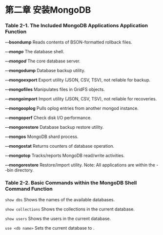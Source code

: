 # 第二章 安装MongoDB

### Table 2-1. The Included MongoDB Applications Application Function
**--bsondump** Reads contents of BSON-formatted rollback files.

***--mongo*** The database shell. 

***--mongod*** The core database server. 

**--mongodump** Database backup utility.

**--mongoexport** Export utility (JSON, CSV, TSV), not reliable for backup. 

**--mongofiles** Manipulates files in GridFS objects. 

**--mongoimport** Import utility (JSON, CSV, TSV), not reliable for recoveries. 

**--mongooplog** Pulls oplog entries from another mongod instance.

 **--mongoperf** Check disk I/O performance.

**--mongorestore** Database backup restore utility. 

**--mongos** MongoDB shard process.

**--mongostat** Returns counters of database operation.

 **--mongotop** Tracks/reports MongoDB read/write activities.

 **--mongorestore** Restore/import utility.
Note: All applications are within the --bin directory.



### Table 2-2. Basic Commands within the MongoDB Shell Command Function
`show dbs` Shows the names of the available databases. 

`show collections` Shows the collections in the current database. 

`show users` Shows the users in the current database.

 `use <db name>` Sets the current database to <db name>.

## 





































































































































































































































